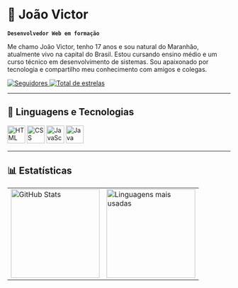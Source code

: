 # 👾 João Victor

**`Desenvolvedor Web em formação`**

Me chamo João Victor, tenho 17 anos e sou natural do Maranhão, atualmente vivo na capital do Brasil. Estou cursando ensino médio e um curso técnico em desenvolvimento de sistemas. Sou apaixonado por tecnologia e compartilho meu conhecimento com amigos e colegas.

<p align="left">
    <a href="https://github.com/Joao6632?tab=followers">
        <img 
            alt="Seguidores" 
            title="Me siga no GitHub" 
            src="https://custom-icon-badges.demolab.com/github/followers/Joao6632?color=236ad3&labelColor=1155ba&style=for-the-badge&logo=github&label=Seguidores&logoColor=white"
        />
    </a>
    <a href="https://github.com/Joao6632?tab=repositories&sort=stargazers">
        <img 
            alt="Total de estrelas" 
            title="Total de estrelas GitHub" 
            src="https://custom-icon-badges.demolab.com/github/stars/Joao6632?color=55960c&style=for-the-badge&labelColor=488207&logo=star&label=Estrelas"
        />
    </a>
</p>

---

## 🤖 Linguagens e Tecnologias

<p>
    <img 
        alt="HTML" 
        title="HTML" 
        width="40px" 
        src="https://cdn.jsdelivr.net/gh/devicons/devicon@latest/icons/html5/html5-original.svg" 
    />
    <img 
        alt="CSS" 
        title="CSS" 
        width="40px" 
        src="https://cdn.jsdelivr.net/gh/devicons/devicon@latest/icons/css3/css3-original.svg" 
    />
    <img 
        alt="JavaScript" 
        title="JavaScript" 
        width="40px" 
        src="https://cdn.jsdelivr.net/gh/devicons/devicon@latest/icons/javascript/javascript-original.svg" 
    />
    <img 
        alt="Java" 
        title="Java" 
        width="40px" 
        src="https://cdn.jsdelivr.net/gh/devicons/devicon@latest/icons/java/java-original.svg" 
    />
</p>

---

## 📊 Estatísticas

<table>
  <tr>
    <td>
      <img 
        alt="GitHub Stats" 
        height="200" 
        src="https://github-readme-stats-sigma-five.vercel.app/api?username=Joao6632&show_icons=true&theme=tokyonight&include_all_commits=true&locale=pt-br" 
      />
    </td>
    <td>
      <img 
        alt="Linguagens mais usadas" 
        height="200" 
        src="https://github-readme-stats-sigma-five.vercel.app/api/top-langs/?username=Joao6632&theme=tokyonight&layout=compact&custom_title=Tecnologias&langs_count=9" 
      />
    </td>
  </tr>
</table>
